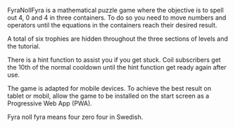 FyraNollFyra is a mathematical puzzle game where the objective is to spell out 4, 0 and 4 in three containers. To do so you need to move numbers and operators until the equations in the containers reach their desired result.

A total of six trophies are hidden throughout the three sections of levels and the tutorial.

There is a hint function to assist you if you get stuck. Coil subscribers get the 10th of the normal cooldown until the hint function get ready again after use.

The game is adapted for mobile devices. To achieve the best result on tablet or mobil, allow the game to be installed on the start screen as a Progressive Web App (PWA).

Fyra noll fyra means four zero four in Swedish.
